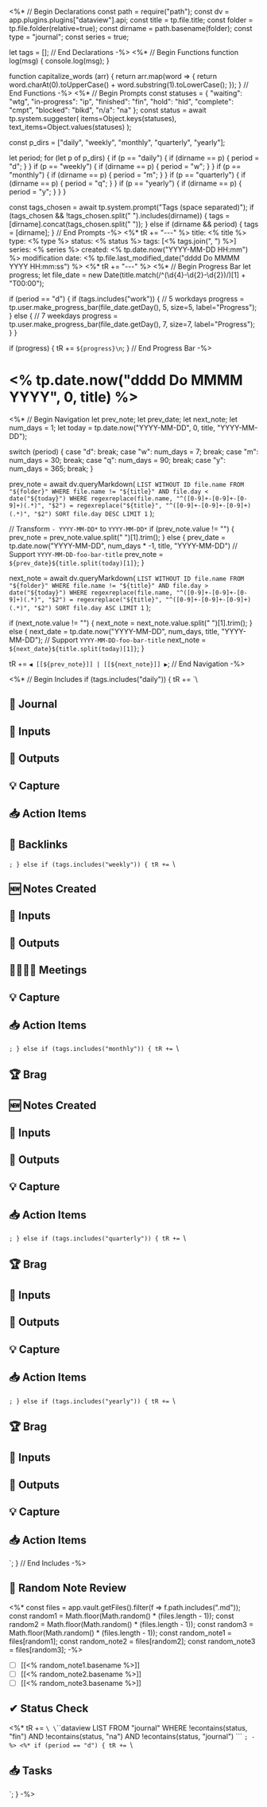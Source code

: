 <%*
// Begin Declarations
const path = require("path");
const dv = app.plugins.plugins["dataview"].api;
const title = tp.file.title;
const folder = tp.file.folder(relative=true);
const dirname = path.basename(folder);
const type = "journal";
const series = true;

let tags = [];
// End Declarations
-%>
<%*
// Begin Functions
function log(msg) {
    console.log(msg);
}

function capitalize_words (arr) {
    return arr.map(word => {
        return word.charAt(0).toUpperCase() + word.substring(1).toLowerCase();
    });
}
// End Functions
-%>
<%*
// Begin Prompts
const statuses = {
    "waiting": "wtg",
    "in-progress": "ip",
    "finished": "fin",
    "hold": "hld",
    "complete": "cmpt",
    "blocked": "blkd",
    "n/a": "na"
};
const status = await tp.system.suggester(
    items=Object.keys(statuses),
    text_items=Object.values(statuses)
);

const p_dirs = ["daily", "weekly", "monthly", "quarterly", "yearly"]; 

let period;
for (let p of p_dirs) {
    if (p == "daily") {
        if (dirname == p) {
            period = "d";
        }
    }
    if (p == "weekly") {
        if (dirname == p) {
            period = "w";
        }
    }
    if (p == "monthly") {
        if (dirname == p) {
            period = "m";
        }
    }
    if (p == "quarterly") {
        if (dirname == p) {
            period = "q";
        }
    }
    if (p == "yearly") {
        if (dirname == p) {
            period = "y";
        }
    }
}

const tags_chosen = await tp.system.prompt("Tags (space separated)");
if (tags_chosen && !tags_chosen.split(" ").includes(dirname)) {
    tags = [dirname].concat(tags_chosen.split(" "));
} else if (dirname && period) {
    tags = [dirname];
}
// End Prompts
-%>
<%* tR += "---" %>
title: <% title %>
type: <% type %>
status: <% status %>
tags: [<% tags.join(", ") %>]
series: <% series %>
created: <% tp.date.now("YYYY-MM-DD HH:mm") %>
modification date: <% tp.file.last_modified_date("dddd Do MMMM YYYY HH:mm:ss") %>
<%* tR += "---" %>
<%*
// Begin Progress Bar
let progress;
let file_date = new Date(title.match(/^(\d{4}-\d{2}-\d{2})/)[1] + "T00:00");

if (period == "d") {
    if (tags.includes("work")) {
        // 5 workdays
        progress = tp.user.make_progress_bar(file_date.getDay(), 5, size=5, label="Progress");
    } else {
        // 7 weekdays
        progress = tp.user.make_progress_bar(file_date.getDay(), 7, size=7, label="Progress");
    }
}

if (progress) {
    tR += `${progress}\n`;
}
// End Progress Bar
-%>
# <% tp.date.now("dddd Do MMMM YYYY", 0, title) %>
<%*
// Begin Navigation
let prev_note;
let prev_date;
let next_note;
let num_days = 1;
let today = tp.date.now("YYYY-MM-DD", 0, title, "YYYY-MM-DD");

switch (period) {
    case "d":
        break;
    case "w":
        num_days = 7;
        break;
    case "m":
        num_days = 30;
        break;
    case "q":
        num_days = 90;
        break;
    case "y":
        num_days = 365;
        break;
}

prev_note = await dv.queryMarkdown(
   `LIST WITHOUT ID file.name
    FROM "${folder}"
    WHERE file.name != "${title}" AND file.day < date("${today}")
    WHERE regexreplace(file.name, "^([0-9]+-[0-9]+-[0-9]+)(.*)", "$2") = regexreplace("${title}", "^([0-9]+-[0-9]+-[0-9]+)(.*)", "$2")
    SORT file.day DESC
    LIMIT 1`
);

// Transform `- YYYY-MM-DD*` to `YYYY-MM-DD*`
if (prev_note.value != "") {
    prev_note = prev_note.value.split(" ")[1].trim();
} else {
    prev_date = tp.date.now("YYYY-MM-DD", num_days * -1, title, "YYYY-MM-DD")
    // Support `YYYY-MM-DD-foo-bar-title`
    prev_note = `${prev_date}${title.split(today)[1]}`;
}

next_note = await dv.queryMarkdown(
   `LIST WITHOUT ID file.name
    FROM "${folder}"
    WHERE file.name != "${title}" AND file.day > date("${today}")
    WHERE regexreplace(file.name, "^([0-9]+-[0-9]+-[0-9]+)(.*)", "$2") = regexreplace("${title}", "^([0-9]+-[0-9]+-[0-9]+)(.*)", "$2")
    SORT file.day ASC
    LIMIT 1`
);

if (next_note.value != "") {
    next_note = next_note.value.split(" ")[1].trim();
} else {
    next_date = tp.date.now("YYYY-MM-DD", num_days, title, "YYYY-MM-DD");
    // Support `YYYY-MM-DD-foo-bar-title`
    next_note = `${next_date}${title.split(today)[1]}`;
}

tR += `◀ [[${prev_note}]] | [[${next_note}]] ▶`;
// End Navigation
-%>

<%*
// Begin Includes
if (tags.includes("daily")) {
    tR += `\
## 📓 Journal

## 🍗 Inputs

## 💩 Outputs

## 💡 Capture

## 📥 Action Items

## 🔗 Backlinks

`;
} else if (tags.includes("weekly")) {
    tR += `\
## 🆕 Notes Created

## 🍗 Inputs

## 💩 Outputs

## 🧛‍♂🧛‍♀ Meetings

## 💡 Capture

## 📥 Action Items

`;
} else if (tags.includes("monthly")) {
    tR += `\
## 🏆 Brag

## 🆕 Notes Created

## 🍗 Inputs

## 💩 Outputs

## 💡 Capture

## 📥 Action Items

`;
} else if (tags.includes("quarterly")) {
    tR += `\
## 🏆 Brag

## 🍗 Inputs

## 💩 Outputs

## 💡 Capture

## 📥 Action Items

`;
} else if (tags.includes("yearly")) {
    tR += `\
## 🏆 Brag

## 🍗 Inputs

## 💩 Outputs

## 💡 Capture

## 📥 Action Items

`;
}
// End Includes
-%>
## 🎲 Random Note Review
<%*
const files = app.vault.getFiles().filter(f => f.path.includes(".md"));
const random1 = Math.floor(Math.random() * (files.length - 1)); const random2 = Math.floor(Math.random() * (files.length - 1)); const random3 = Math.floor(Math.random() * (files.length - 1)); const random_note1 = files[random1];
const random_note2 = files[random2];
const random_note3 = files[random3];
-%>

- [ ] [[<% random_note1.basename %>]]
- [ ] [[<% random_note2.basename %>]]
- [ ] [[<% random_note3.basename %>]]
## ✔ Status Check
<%*
tR += `\
\`\`\`dataview
LIST
FROM "journal"
WHERE !econtains(status, "fin") AND !econtains(status, "na") AND !econtains(status, "journal")
\`\`\`
`;
-%>
<%*
if (period == "d") {
    tR += `\
## 📥 Tasks
`;
}
-%>